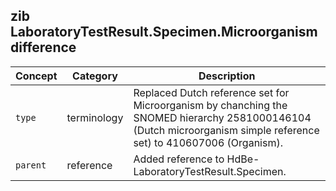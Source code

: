 ## zib LaboratoryTestResult.Specimen.Microorganism difference

| Concept         | Category          | Description                             | 
|-----------------|-------------------|-----------------------------------------|
| `type`| terminology | Replaced Dutch reference set for Microorganism by chanching the SNOMED hierarchy 2581000146104 (Dutch microorganism simple reference set) to 410607006 (Organism). |
| `parent` | reference | Added reference to HdBe-LaboratoryTestResult.Specimen. |